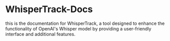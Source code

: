 # WhisperTrack-Docs
this is the documentation for WhisperTrack, a tool designed to enhance the functionality of OpenAI's Whisper model by providing a user-friendly interface and additional features.

